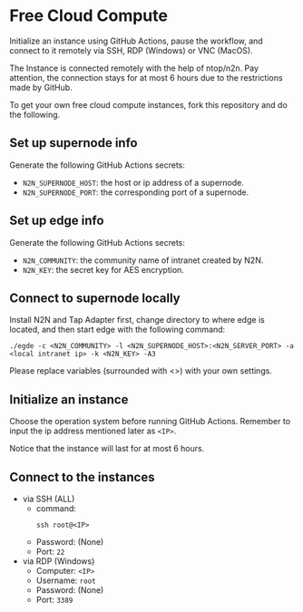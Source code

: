 # Free Cloud Compute
Initialize an instance using GitHub Actions, pause the workflow, and connect to it remotely via SSH, RDP (Windows) or VNC (MacOS).

The Instance is connected remotely with the help of ntop/n2n. Pay attention, the connection stays for at most 6 hours due to the restrictions made by GitHub.

To get your own free cloud compute instances, fork this repository and do the following.

## Set up supernode info
Generate the following GitHub Actions secrets:
- `N2N_SUPERNODE_HOST`: the host or ip address of a supernode.
- `N2N_SUPERNODE_PORT`: the corresponding port of a supernode.

## Set up edge info
Generate the following GitHub Actions secrets:
- `N2N_COMMUNITY`: the community name of intranet created by N2N.
- `N2N_KEY`: the secret key for AES encryption.

## Connect to supernode locally
Install N2N and Tap Adapter first, change directory to where edge is located, and then start edge with the following command:
```shell
./egde -c <N2N_COMMUNITY> -l <N2N_SUPERNODE_HOST>:<N2N_SERVER_PORT> -a <local intranet ip> -k <N2N_KEY> -A3
```
Please replace variables (surrounded with <>) with your own settings.

## Initialize an instance
Choose the operation system before running GitHub Actions. Remember to input the ip address mentioned later as `<IP>`.

Notice that the instance will last for at most 6 hours.

## Connect to the instances
- via SSH (ALL)
  - command:
    ```shell
    ssh root@<IP>
    ```
  - Password: (None)
  - Port: `22`
- via RDP (Windows)
  - Computer: `<IP>`
  - Username: `root`
  - Password: (None)
  - Port: `3389`